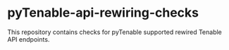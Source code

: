 # pyTenable-api-rewiring-checks

This repository contains checks for pyTenable supported rewired Tenable API endpoints.
